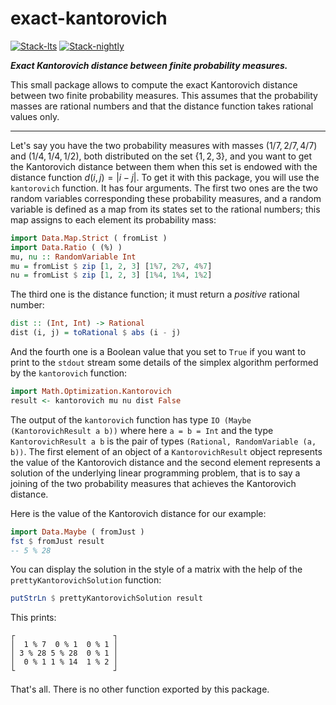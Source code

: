 # exact-kantorovich

<!-- badges: start -->
[![Stack-lts](https://github.com/stla/exact-kantorovich/actions/workflows/Stack-lts.yml/badge.svg)](https://github.com/stla/exact-kantorovich/actions/workflows/Stack-lts.yml)
[![Stack-nightly](https://github.com/stla/exact-kantorovich/actions/workflows/Stack-nightly.yml/badge.svg)](https://github.com/stla/exact-kantorovich/actions/workflows/Stack-nightly.yml)
<!-- badges: end -->

***Exact Kantorovich distance between finite probability measures.*** 

This small package allows to compute the exact Kantorovich distance between two
finite probability measures. This assumes that the probability masses are 
rational numbers and that the distance function takes rational values only.

___

Let's say you have the two probability measures with masses $(1/7, 2/7, 4/7)$ 
and $(1/4, 1/4, 1/2)$, both distributed on the set $\{1, 2, 3\}$, and you want
to get the Kantorovich distance between them when this set is endowed with the 
distance function $d(i, j) = |i - j|$. To get it with this package, you will 
use the `kantorovich` function. It has four arguments. The first two ones are
the two random variables corresponding these probability measures, and a random
variable is defined as a map from its states set to the rational numbers; this
map assigns to each element its probability mass:

```haskell
import Data.Map.Strict ( fromList )
import Data.Ratio ( (%) )
mu, nu :: RandomVariable Int
mu = fromList $ zip [1, 2, 3] [1%7, 2%7, 4%7]
nu = fromList $ zip [1, 2, 3] [1%4, 1%4, 1%2]
```

The third one is the distance function; it must return a *positive* rational 
number:

```haskell
dist :: (Int, Int) -> Rational
dist (i, j) = toRational $ abs (i - j)
```

And the fourth one is a Boolean value that you set to `True` if you want to 
print to the `stdout` stream some details of the simplex algorithm performed 
by the `kantorovich` function:

```haskell
import Math.Optimization.Kantorovich
result <- kantorovich mu nu dist False
```

The output of the `kantorovich` function has type 
`IO (Maybe (KantorovichResult a b))` where here `a = b = Int` and the type 
`KantorovichResult a b` is the pair of types 
`(Rational, RandomVariable (a, b))`. The first element of an object of a 
`KantorovichResult` object represents the value of the Kantorovich distance 
and the second element represents a solution of the 
underlying linear programming problem, that is to say a joining of the two 
probability measures that achieves the Kantorovich distance. 

Here is the value of the Kantorovich distance for our example:

```haskell
import Data.Maybe ( fromJust )
fst $ fromJust result
-- 5 % 28
```

You can display the solution in the style of a matrix with the help of the 
`prettyKantorovichSolution` function:

```haskell
putStrLn $ prettyKantorovichSolution result
```

This prints:

```
┌                      ┐
│  1 % 7  0 % 1  0 % 1 │
│ 3 % 28 5 % 28  0 % 1 │
│  0 % 1 1 % 14  1 % 2 │
└                      ┘
```

That's all. There is no other function exported by this package.
